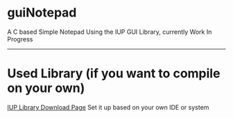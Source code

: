 # guiNotepad
A C based Simple Notepad Using the IUP GUI Library, currently Work In Progress

*****

# Used Library (if you want to compile on your own)
[IUP Library Download Page](https://www.tecgraf.puc-rio.br/iup/en/download.html)
Set it up based on your own IDE or system
